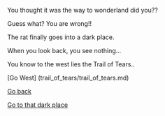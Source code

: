You thought it was the way to wonderland did you??

Guess what? You are wrong!!

The rat finally goes into a dark place.

When you look back, you see nothing...

You know to the west lies the Trail of Tears..

[Go West] (trail_of_tears/trail_of_tears.md)

[Go back](../../fire/die/die.md)

[Go to that dark place](dream/dream.md)